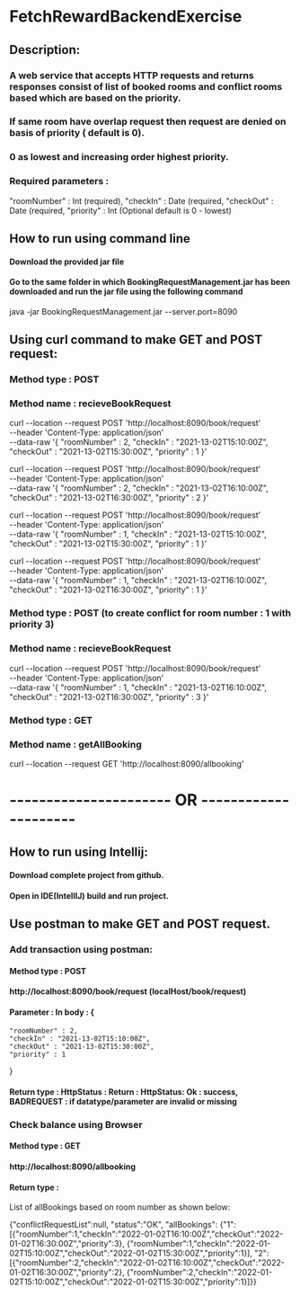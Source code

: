 # FetchRewardBackendExercise
## Description:
### A web service that accepts HTTP requests and returns responses consist of list of booked rooms and conflict rooms based which are based on the priority.
### If same room have overlap request then request are denied on basis of priority ( default is 0).
### 0 as lowest and increasing order highest priority.
### Required parameters : 
 "roomNumber" : Int (required),
 "checkIn" : Date (required,
 "checkOut" : Date (required,
"priority" : Int (Optional default is 0 - lowest)


## How to run using command line
#### Download the provided jar file
#### Go to the same folder in which BookingRequestManagement.jar has been downloaded and run the jar file using the following command
java -jar BookingRequestManagement.jar --server.port=8090

## Using curl command to make GET and POST request:

### Method type : POST
### Method name : recieveBookRequest

curl --location --request POST 'http://localhost:8090/book/request' \
--header 'Content-Type: application/json' \
--data-raw '{
    "roomNumber" : 2,
    "checkIn" : "2021-13-02T15:10:00Z",
    "checkOut" : "2021-13-02T15:30:00Z",
    "priority" : 1
}'



curl --location --request POST 'http://localhost:8090/book/request' \
--header 'Content-Type: application/json' \
--data-raw '{
    "roomNumber" : 2,
    "checkIn" : "2021-13-02T16:10:00Z",
    "checkOut" : "2021-13-02T16:30:00Z",
    "priority" : 2
}'

curl --location --request POST 'http://localhost:8090/book/request' \
--header 'Content-Type: application/json' \
--data-raw '{
    "roomNumber" : 1,
    "checkIn" : "2021-13-02T15:10:00Z",
    "checkOut" : "2021-13-02T15:30:00Z",
    "priority" : 1
}'



curl --location --request POST 'http://localhost:8090/book/request' \
--header 'Content-Type: application/json' \
--data-raw '{
    "roomNumber" : 1,
    "checkIn" : "2021-13-02T16:10:00Z",
    "checkOut" : "2021-13-02T16:30:00Z",
    "priority" : 1
}'



### Method type : POST (to create conflict for room number : 1 with priority 3)
### Method name : recieveBookRequest

curl --location --request POST 'http://localhost:8090/book/request' \
--header 'Content-Type: application/json' \
--data-raw '{
    "roomNumber" : 1,
    "checkIn" : "2021-13-02T16:10:00Z",
    "checkOut" : "2021-13-02T16:30:00Z",
    "priority" : 3
}'


### Method type : GET 
### Method name : getAllBooking

curl --location --request GET 'http://localhost:8090/allbooking'


# ---------------------- OR ---------------------

## How to run using Intellij:
#### Download complete project from github.
#### Open in IDE(IntellIJ) build and run project.

## Use postman to make GET and POST request.

### Add transaction using postman:
#### Method type : POST
#### http://localhost:8090/book/request (localHost/book/request)
#### Parameter : In body : {
    "roomNumber" : 2, 
    "checkIn" : "2021-13-02T15:10:00Z", 
    "checkOut" : "2021-13-02T15:30:00Z", 
    "priority" : 1
}
#### Return type : HttpStatus : Return : HttpStatus: Ok : success,  BADREQUEST : if datatype/parameter are invalid or missing


### Check balance using Browser
#### Method type : GET
#### http://localhost:8090/allbooking
#### Return type : 
List of allBookings based on room number as shown below:

{"conflictRequestList":null,
"status":"OK",
"allBookings":
{"1":
[{"roomNumber":1,"checkIn":"2022-01-02T16:10:00Z","checkOut":"2022-01-02T16:30:00Z","priority":3},
{"roomNumber":1,"checkIn":"2022-01-02T15:10:00Z","checkOut":"2022-01-02T15:30:00Z","priority":1}],
"2":
[{"roomNumber":2,"checkIn":"2022-01-02T16:10:00Z","checkOut":"2022-01-02T16:30:00Z","priority":2},
{"roomNumber":2,"checkIn":"2022-01-02T15:10:00Z","checkOut":"2022-01-02T15:30:00Z","priority":1}]}}



